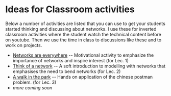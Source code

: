 # Ideas for Classroom activities
Below a number of activities are listed that you can use to get your students started thinking and discussing about networks. 
I use these for inverted classroom activities where the student watch the technical content before on youtube. Then we
use the time in class to discussions like these and to work on projects. 

* [Networks are everywhere](act1.md) -- Motivational activity to emphasize the importance of networks and inspire interest (for Lec. 1)
* [Think of a network](act2.md) -- A soft introduction to modelling with networks that emphasises the need to bend networks (for Lec. 2)
* [A walk in the park](act3.md) -- Hands on application of the chinese postman problem. (for Lec. 3)
* *more coming soon*
   
